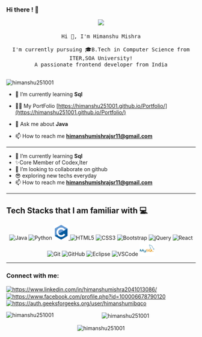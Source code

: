 ### Hi there ! :wave:

<p align="center">
  <img src="https://raw.githubusercontent.com/gist/abhirampai/ce94b0b8345cd969d3cf997578487cdd/raw/b2dc51d4421db9d4a5a17be817e07dc8ad1e3375/hello.gif" width="30%">
  <br><br>
  <samp>
   Hi 👋, I'm Himanshu Mishra
    <br>
    <br>
     I'm  currently pursuing 🎓B.Tech in Computer Science from ITER,SOA University!
    <br>
    A passionate frontend developer from India
    <br><br>
  </samp>
</p>

<p align="left"> <img src="https://komarev.com/ghpvc/?username=himanshu251001&label=Profile%20views&color=0e75b6&style=flat" alt="himanshu251001" /> </p>

- 🌱 I’m currently learning **Sql**

- 👨‍💻 My PortFolio [https://himanshu251001.github.io/Portfolio/](https://himanshu251001.github.io/Portfolio/)

- 💬 Ask me about **Java**

- 📫 How to reach me **himanshumishrajsr11@gmail.com**
<hr style="height:2px;border-width:0;color:gray;background-color:gray">

- 🌱 I’m currently learning **Sql**
- :sparkles:Core Member of Codex,Iter 
- 💞️ I’m looking to collaborate on github
- :sunglasses: exploring new techs everyday
- 📫 How to reach me **himanshumishrajsr11@gmail.com**


<hr style="height:2px;border-width:0;color:gray;background-color:gray">


## Tech Stacks that I am familiar with :computer:

<div align="center">
  
![Java](https://img.shields.io/badge/java-%23ED8B00.svg?style=for-the-badge&logo=java&logoColor=white)
![Python](https://img.shields.io/badge/python-3670A0?style=for-the-badge&logo=python&logoColor=ffdd54)
<a href="https://www.cprogramming.com/" target="_blank" rel="noreferrer"> <img src="https://raw.githubusercontent.com/devicons/devicon/master/icons/c/c-original.svg" alt="c" width="40" height="40"/> </a> 
![HTML5](https://img.shields.io/badge/html5-%23E34F26.svg?style=for-the-badge&logo=html5&logoColor=white)
![CSS3](https://img.shields.io/badge/css3-%231572B6.svg?style=for-the-badge&logo=css3&logoColor=white)
![Bootstrap](https://img.shields.io/badge/bootstrap-%23563D7C.svg?style=for-the-badge&logo=bootstrap&logoColor=white)
![jQuery](https://img.shields.io/badge/jquery-%230769AD.svg?style=for-the-badge&logo=jquery&logoColor=white)
![React](https://img.shields.io/badge/react-%2320232a.svg?style=for-the-badge&logo=react&logoColor=%2361DAFB)
![Git](https://img.shields.io/badge/git-%23F05033.svg?style=for-the-badge&logo=git&logoColor=white)
![GitHub](https://img.shields.io/badge/GitHub-100000?style=for-the-badge&logo=github&logoColor=white)
![Eclipse](https://img.shields.io/badge/Eclipse-FE7A16.svg?style=for-the-badge&logo=Eclipse&logoColor=white)
![VSCode](https://img.shields.io/badge/visual%20studio%20code-blue.svg?style=for-the-badge&logo=visual%20studio%20code)
<a href="https://www.mysql.com/" target="_blank" rel="noreferrer"> <img src="https://raw.githubusercontent.com/devicons/devicon/master/icons/mysql/mysql-original-wordmark.svg" alt="mysql" width="40" height="40"/> </a> 
<hr style="height:2px;border-width:0;color:gray;background-color:gray">
<h3 align="left">Connect with me:</h3>
<p align="left">
<a href="https://linkedin.com/in/https://www.linkedin.com/in/himanshumishra2041013086/" target="blank"><img align="center" src="https://raw.githubusercontent.com/rahuldkjain/github-profile-readme-generator/master/src/images/icons/Social/linked-in-alt.svg" alt="https://www.linkedin.com/in/himanshumishra2041013086/" height="30" width="40" /></a>
<a href="https://fb.com/https://www.facebook.com/profile.php?id=100006678790120" target="blank"><img align="center" src="https://raw.githubusercontent.com/rahuldkjain/github-profile-readme-generator/master/src/images/icons/Social/facebook.svg" alt="https://www.facebook.com/profile.php?id=100006678790120" height="30" width="40" /></a>
<a href="https://auth.geeksforgeeks.org/user/https://auth.geeksforgeeks.org/user/himanshumibqco" target="blank"><img align="center" src="https://raw.githubusercontent.com/rahuldkjain/github-profile-readme-generator/master/src/images/icons/Social/geeks-for-geeks.svg" alt="https://auth.geeksforgeeks.org/user/himanshumibqco" height="30" width="40" /></a>
</p>



<p><img align="left" src="https://github-readme-stats.vercel.app/api/top-langs?username=himanshu251001&show_icons=true&locale=en&layout=compact" alt="himanshu251001" /></p>

<p>&nbsp;<img align="center" src="https://github-readme-stats.vercel.app/api?username=himanshu251001&show_icons=true&locale=en" alt="himanshu251001" /></p>

<p><img align="center" src="https://github-readme-streak-stats.herokuapp.com/?user=himanshu251001&" alt="himanshu251001" /></p>
<p
